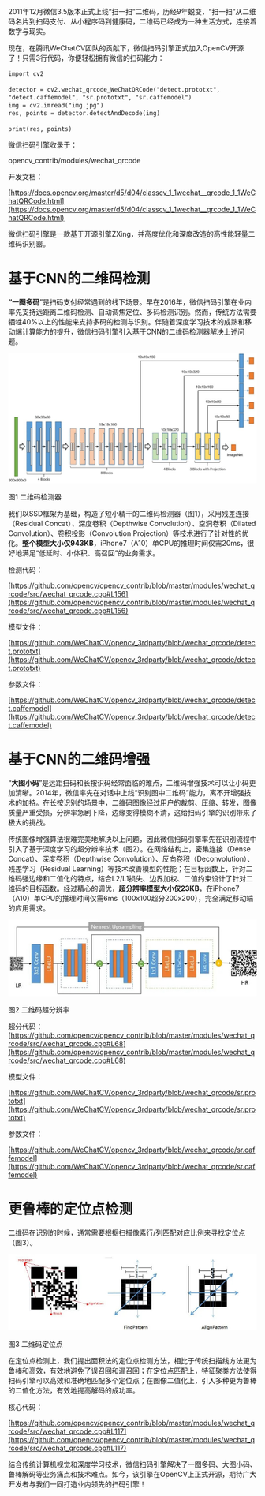 2011年12月微信3.5版本正式上线“扫一扫”二维码，历经9年蜕变，“扫一扫”从二维码名片到扫码支付、从小程序码到健康码，二维码已经成为一种生活方式，连接着数字与现实。

现在，在腾讯WeChatCV团队的贡献下，微信扫码引擎正式加入OpenCV开源了！只需3行代码，你便轻松拥有微信的扫码能力：

```
import cv2

detector = cv2.wechat_qrcode_WeChatQRCode("detect.prototxt", "detect.caffemodel", "sr.prototxt", "sr.caffemodel")
img = cv2.imread("img.jpg")
res, points = detector.detectAndDecode(img)

print(res, points)
```

微信扫码引擎收录于：

opencv_contrib/modules/wechat_qrcode

开发文档：

[https://docs.opencv.org/master/d5/d04/classcv_1_1wechat__qrcode_1_1WeChatQRCode.html](https://docs.opencv.org/master/d5/d04/classcv_1_1wechat__qrcode_1_1WeChatQRCode.html)

微信扫码引擎是一款基于开源引擎ZXing，并高度优化和深度改造的高性能轻量二维码识别器。

# 基于CNN的二维码检测

**“一图多码**”是扫码支付经常遇到的线下场景。早在2016年，微信扫码引擎在业内率先支持远距离二维码检测、自动调焦定位、多码检测识别。然而，传统方法需要牺牲40%以上的性能来支持多码的检测与识别。伴随着深度学习技术的成熟和移动端计算能力的提升，微信扫码引擎引入基于CNN的二维码检测器解决上述问题。

![](./imgs/26.jpg)

图1 二维码检测器

我们以SSD框架为基础，构造了短小精干的二维码检测器（图1），采用残差连接（Residual Concat）、深度卷积（Depthwise Convolution）、空洞卷积（Dilated Convolution）、卷积投影（Convolution Projection）等技术进行了针对性的优化。**整个模型大小仅943KB**，iPhone7（A10）单CPU的推理时间仅需20ms，很好地满足“低延时、小体积、高召回”的业务需求。

检测代码：

[https://github.com/opencv/opencv_contrib/blob/master/modules/wechat_qrcode/src/wechat_qrcode.cpp#L156](https://github.com/opencv/opencv_contrib/blob/master/modules/wechat_qrcode/src/wechat_qrcode.cpp#L156)

模型文件：

[https://github.com/WeChatCV/opencv_3rdparty/blob/wechat_qrcode/detect.prototxt](https://github.com/WeChatCV/opencv_3rdparty/blob/wechat_qrcode/detect.prototxt)

参数文件：

[https://github.com/WeChatCV/opencv_3rdparty/blob/wechat_qrcode/detect.caffemodel](https://github.com/WeChatCV/opencv_3rdparty/blob/wechat_qrcode/detect.caffemodel)

# 基于CNN的二维码增强

“**大图小码**”是远距扫码和长按识码经常面临的难点，二维码增强技术可以让小码更加清晰。2014年，微信率先在对话中上线“识别图中二维码”能力，离不开增强技术的加持。在长按识别的场景中，二维码图像经过用户的裁剪、压缩、转发，图像质量严重受损，分辨率急剧下降，边缘变得模糊不清，这给扫码引擎的识别带来了极大的挑战。

传统图像增强算法很难完美地解决以上问题，因此微信扫码引擎率先在识别流程中引入了基于深度学习的超分辨率技术（图2）。在网络结构上，密集连接（Dense Concat）、深度卷积（Depthwise Convolution）、反向卷积（Deconvolution）、残差学习（Residual Learning）等技术改善模型的性能；在目标函数上，针对二维码强边缘和二值化的特点，结合L2/L1损失、边界加权、二值约束设计了针对二维码的目标函数。经过精心的调优，**超分辨率模型大小仅23KB**，在iPhone7（A10）单CPU的推理时间仅需6ms（100x100超分200x200），完全满足移动端的应用需求。

![](./imgs/27.jpg)

图2 二维码超分辨率

超分代码：[https://github.com/opencv/opencv_contrib/blob/master/modules/wechat_qrcode/src/wechat_qrcode.cpp#L68](https://github.com/opencv/opencv_contrib/blob/master/modules/wechat_qrcode/src/wechat_qrcode.cpp#L68)

模型文件：

[https://github.com/WeChatCV/opencv_3rdparty/blob/wechat_qrcode/sr.prototxt](https://github.com/WeChatCV/opencv_3rdparty/blob/wechat_qrcode/sr.prototxt)

参数文件：

[https://github.com/WeChatCV/opencv_3rdparty/blob/wechat_qrcode/sr.caffemodel](https://github.com/WeChatCV/opencv_3rdparty/blob/wechat_qrcode/sr.caffemodel)

# 更鲁棒的定位点检测

二维码在识别的时候，通常需要根据扫描像素行/列匹配对应比例来寻找定位点（图3）。

![](./imgs/28.jpg)

图3 二维码定位点

在定位点检测上，我们提出面积法的定位点检测方法，相比于传统扫描线方法更为鲁棒和高效，有效地避免了误召回和漏召回；在定位点匹配上，特征聚类方法使得扫码引擎可以高效和准确地匹配多个定位点；在图像二值化上，引入多种更为鲁棒的二值化方法，有效地提高解码的成功率。

核心代码：

[https://github.com/opencv/opencv_contrib/blob/master/modules/wechat_qrcode/src/wechat_qrcode.cpp#L117](https://github.com/opencv/opencv_contrib/blob/master/modules/wechat_qrcode/src/wechat_qrcode.cpp#L117)

结合传统计算机视觉和深度学习技术，微信扫码引擎解决了一图多码、大图小码、鲁棒解码等业务痛点和技术难点。如今，该引擎在OpenCV上正式开源，期待广大开发者与我们一同打造业内领先的扫码引擎！